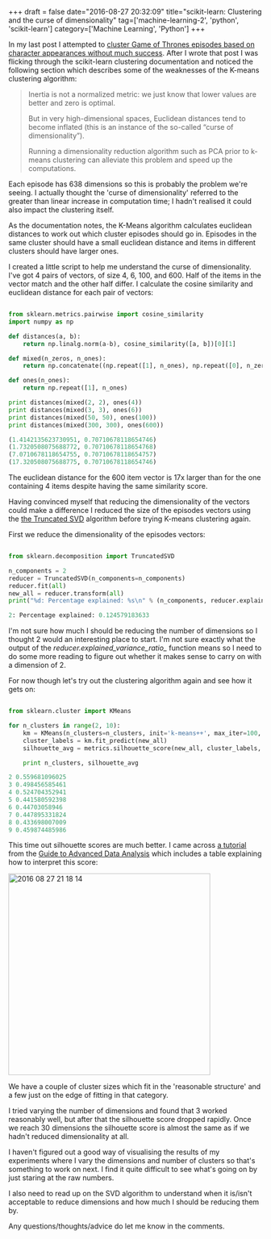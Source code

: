 +++
draft = false
date="2016-08-27 20:32:09"
title="scikit-learn: Clustering and the curse of dimensionality"
tag=['machine-learning-2', 'python', 'scikit-learn']
category=['Machine Learning', 'Python']
+++

<p>
In my last post I attempted to <a href="http://www.markhneedham.com/blog/2016/08/25/scikit-learn-trying-to-find-clusters-of-game-of-thrones-episodes/">cluster Game of Thrones episodes based on character appearances without much success</a>. After I wrote that post I was flicking through the scikit-learn clustering documentation and noticed the following section which describes some of the weaknesses of the K-means clustering algorithm:
</p>


<blockquote>
Inertia is not a normalized metric: we just know that lower values are better and zero is optimal. 

But in very high-dimensional spaces, Euclidean distances tend to become inflated (this is an instance of the so-called “curse of dimensionality”). 

Running a dimensionality reduction algorithm such as PCA prior to k-means clustering can alleviate this problem and speed up the computations.
</blockquote>

<p>
Each episode has 638 dimensions so this is probably the problem we're seeing. I actually thought the 'curse of dimensionality' referred to the greater than linear increase in computation time; I hadn't realised it could also impact the clustering itself.
</p>


<p>
As the documentation notes, the K-Means algorithm calculates euclidean distances to work out which cluster episodes should go in. Episodes in the same cluster should have a small euclidean distance and items in different clusters should have larger ones. 
</p>


<p>
I created a little script to help me understand the curse of dimensionality. I've got 4 pairs of vectors, of size 4, 6, 100, and 600. Half of the items in the vector match and the other half differ. I calculate the cosine similarity and euclidean distance for each pair of vectors:
</p>



~~~python

from sklearn.metrics.pairwise import cosine_similarity
import numpy as np

def distances(a, b):
    return np.linalg.norm(a-b), cosine_similarity([a, b])[0][1]

def mixed(n_zeros, n_ones):
    return np.concatenate((np.repeat([1], n_ones), np.repeat([0], n_zeros)), axis=0)

def ones(n_ones):
    return np.repeat([1], n_ones)

print distances(mixed(2, 2), ones(4))
print distances(mixed(3, 3), ones(6))
print distances(mixed(50, 50), ones(100))
print distances(mixed(300, 300), ones(600))

(1.4142135623730951, 0.70710678118654746)
(1.7320508075688772, 0.70710678118654768)
(7.0710678118654755, 0.70710678118654757)
(17.320508075688775, 0.70710678118654746)
~~~

<p>
The euclidean distance for the 600 item vector is 17x larger than for the one containing 4 items despite having the same similarity score.
</p>


<p>
Having convinced myself that reducing the dimensionality of the vectors could make a difference I reduced the size of the episodes vectors using the <a href="http://scikit-learn.org/stable/modules/generated/sklearn.decomposition.TruncatedSVD.html">the Truncated SVD</a> algorithm before trying K-means clustering again.
</p>


<p>First we reduce the dimensionality of the episodes vectors:</p>



~~~python

from sklearn.decomposition import TruncatedSVD

n_components = 2
reducer = TruncatedSVD(n_components=n_components)
reducer.fit(all)
new_all = reducer.transform(all)
print("%d: Percentage explained: %s\n" % (n_components, reducer.explained_variance_ratio_.sum()))

2: Percentage explained: 0.124579183633
~~~

<p>
I'm not sure how much I should be reducing the number of dimensions so I thought 2 would an interesting place to start. I'm not sure exactly what the output of the <cite>reducer.explained_variance_ratio_</cite> function means so I need to do some more reading to figure out whether it makes sense to carry on with a dimension of 2.
</p>


<p>For now though let's try out the clustering algorithm again and see how it gets on:</p>



~~~python

from sklearn.cluster import KMeans

for n_clusters in range(2, 10):
    km = KMeans(n_clusters=n_clusters, init='k-means++', max_iter=100, n_init=1)
    cluster_labels = km.fit_predict(new_all)
    silhouette_avg = metrics.silhouette_score(new_all, cluster_labels, sample_size=1000)

    print n_clusters, silhouette_avg

2 0.559681096025
3 0.498456585461
4 0.524704352941
5 0.441580592398
6 0.44703058946
7 0.447895331824
8 0.433698007009
9 0.459874485986
~~~

<p>
This time out silhouette scores are much better. I came across <a href="http://www.unesco.org/webworld/idams/advguide/Chapt7_1_1.htm">a tutorial</a> from the <a href="http://www.unesco.org/webworld/idams/advguide/TOC.htm">Guide to Advanced Data Analysis</a> which includes a table explaining how to interpret this score:
</p>


<div>
<img src="{{<siteurl>}}/uploads/2016/08/2016-08-27_21-18-14.png" alt="2016 08 27 21 18 14" title="2016-08-27_21-18-14.png" border="0" width="400"  />
</div>

<p>We have a couple of cluster sizes which fit in the 'reasonable structure' and a few just on the edge of fitting in that category. 
</p>


<p>
I tried varying the number of dimensions and found that 3 worked reasonably well, but after that the silhouette score dropped rapidly. Once we reach 30 dimensions the silhouette score is almost the same as if we hadn't reduced dimensionality at all. 
</p>


<p>
I haven't figured out a good way of visualising the results of my experiments where I vary the dimensions and number of clusters so that's something to work on next. I find it quite difficult to see what's going on by just staring at the raw numbers. 
</p>


<p>
I also need to read up on the SVD algorithm to understand when it is/isn't acceptable to reduce dimensions and how much I should be reducing them by.
</p>


<p>Any questions/thoughts/advice do let me know in the comments.</p>

